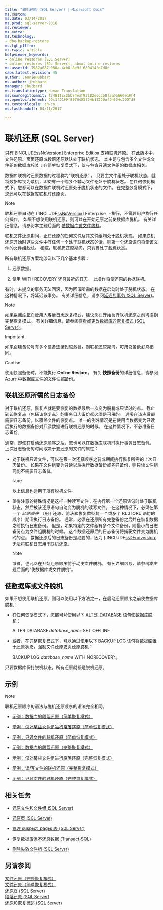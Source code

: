 ```yaml
---
title: "联机还原 (SQL Server) | Microsoft Docs"
ms.custom: 
ms.date: 03/14/2017
ms.prod: sql-server-2016
ms.reviewer: 
ms.suite: 
ms.technology:
- dbe-backup-restore
ms.tgt_pltfrm: 
ms.topic: article
helpviewer_keywords:
- online restores [SQL Server]
- online restores [SQL Server], about online restores
ms.assetid: 7982a687-980a-4eb8-8e9f-6894148e7d8c
caps.latest.revision: 45
author: JennieHubbard
ms.author: jhubbard
manager: jhubbard
ms.translationtype: Human Translation
ms.sourcegitcommit: f3481fcc2bb74eaf93182e6cc58f5a06666e10f4
ms.openlocfilehash: 66c1f5169f8978d05f34b19536af54964c3057d9
ms.contentlocale: zh-cn
ms.lasthandoff: 04/11/2017

---
```

# <a name="online-restore-sql-server"></a>联机还原 (SQL Server)
  只有 [!INCLUDE[ssNoVersion](../../includes/ssnoversion-md.md)] Enterprise Edition 支持联机还原。 在此版本中，文件还原、页面还原或段落还原默认处于联机状态。 本主题与包含多个文件或文件组的数据库相关；在简单恢复模式下，仅与包含只读文件组的数据库相关。  
  
 数据库联机时还原数据的过程称为“联机还原” 。 只要主文件组处于联机状态，就将数据库视为联机，即使有一个或多个辅助文件组处于脱机状态。 在任何恢复模式下，您都可以在数据库联机时还原处于脱机状态的文件。 在完整恢复模式下，您还可以在数据库联机时还原页。  
  
> [!NOTE]  
>  联机还原自动在 [!INCLUDE[ssNoVersion](../../includes/ssnoversion-md.md)] Enterprise 上执行，不需要用户执行任何操作。 如果不想使用联机还原，则可以在开始还原之前使数据库脱机。 有关详细信息，请参阅本主题后面的 [使数据库或文件脱机](#taking_db_or_file_offline)。  
  
 联机文件还原期间，正在还原的任何文件及其文件组均处于脱机状态。 如果联机还原开始时这些文件中有任何一个处于联机状态的话，则第一个还原语句将使该文件的文件组脱机。 相反，联机页还原期间，只有页处于脱机状态。  
  
 所有联机还原方案均涉及以下几个基本步骤：  
  
1.  还原数据。  
  
2.  使用 WITH RECOVERY 还原最近的日志。 此操作将使还原的数据联机。  
  
 有时，未提交的事务无法回滚，因为回滚所需的数据在启动时处于脱机状态。 在这种情况下，将延迟该事务。 有关详细信息，请参阅[延迟的事务 (SQL Server)](../../relational-databases/backup-restore/deferred-transactions-sql-server.md)。  
  
> [!NOTE]  
>  如果数据库正在使用大容量日志恢复模式，建议您在开始执行联机还原之前切换到完整恢复模式。 有关详细信息，请参阅[查看或更改数据库的恢复模式 (SQL Server)](../../relational-databases/backup-restore/view-or-change-the-recovery-model-of-a-database-sql-server.md)。  
  
> [!IMPORTANT]  
>  如果创建备份时有多个设备连接到服务器，则联机还原期间，可用设备数必须相同。  
  
> [!CAUTION]  
>  使用快照备份时，不能执行 **Online Restore**。 有关 **快照备份**的详细信息，请参阅 [Azure 中数据库文件的文件快照备份](../../relational-databases/backup-restore/file-snapshot-backups-for-database-files-in-azure.md)。  
  
## <a name="log-backups-for-online-restore"></a>联机还原所需的日志备份  
 对于联机还原，恢复点就是要恢复的数据最后一次变为脱机或只读时的点。 截止到该恢复点（包括该恢复点）的事务日志备份都必须是可用的。 通常在该点后都需要日志备份，以覆盖文件的恢复点。 唯一的例外情况是在使用当数据变为只读后执行的数据备份对只读数据进行联机还原的时候。 在这种情况下，不必准备日志备份。  
  
 通常，即使在启动还原顺序之后，您也可以在数据库联机时执行事务日志备份。 上次日志备份的时间取决于要还原的文件的属性：  
  
-   对于联机只读文件，可以在第一次还原顺序之前或期间执行恢复所需的上次日志备份。 如果在文件组变为只读以后执行数据备份或差异备份，则只读文件组可能不需要日志备份。  
  
    > [!NOTE]  
    >  以上信息也适用于所有脱机文件。  
  
-   值得注意的特殊情况是这样一种读写文件：在执行第一个还原语句时处于联机状态，然后被该还原语句自动变为脱机的读写文件。 在这种情况下，必须在第一个 *还原顺序* （用于还原、前滚和恢复数据的一个或多个 RESTORE 语句的顺序）期间执行日志备份。 通常，必须在还原所有完整备份之后并在恢复数据之前执行日志备份。 但是，如果特定的文件组有多个文件备份，则最小的日志备份点为文件组脱机的时候。 这个数据还原后的日志备份将捕获文件变为脱机时的点。 数据还原后的日志备份是必要的，因为 [!INCLUDE[ssDEnoversion](../../includes/ssdenoversion-md.md)] 无法将联机日志用于联机还原。  
  
    > [!NOTE]  
    >  或者，也可以在开始还原顺序前手动使文件脱机。 有关详细信息，请参阅本主题后面的“使数据库或文件脱机”。  
  
##  <a name="taking_db_or_file_offline"></a> 使数据库或文件脱机  
 如果不想使用联机还原，则可以使用以下方法之一，在启动还原顺序之前使数据库脱机：  
  
-   在任何恢复模式下，您都可以使用以下 [ALTER DATABASE](../../t-sql/statements/alter-database-transact-sql.md) 语句使数据库脱机：  
  
     ALTER DATABASE *database_name* SET OFFLINE  
  
-   或者，在完整恢复模式下，可以通过使用以下 [BACKUP LOG](../../t-sql/statements/backup-transact-sql.md) 语句将数据库置于还原状态，强制文件还原或页还原脱机：  
  
     BACKUP LOG *database_name* WITH NORECOVERY。  
  
 只要数据库保持脱机状态，所有还原就都是脱机还原。  
  
## <a name="examples"></a>示例  
  
> [!NOTE]  
>  联机还原顺序的语法与脱机还原顺序的语法完全相同。  
  
-   [示例：数据库的段落还原（简单恢复模式）](../../relational-databases/backup-restore/example-piecemeal-restore-of-database-simple-recovery-model.md)  
  
-   [示例：仅对某些文件组进行段落还原（简单恢复模式）](../../relational-databases/backup-restore/example-piecemeal-restore-of-only-some-filegroups-simple-recovery-model.md)  
  
-   [示例：只读文件的联机还原（简单恢复模式）](../../relational-databases/backup-restore/example-online-restore-of-a-read-only-file-simple-recovery-model.md)  
  
-   [示例：数据库的段落还原（完整恢复模式）](../../relational-databases/backup-restore/example-piecemeal-restore-of-database-full-recovery-model.md)  
  
-   [示例：仅对某些文件组进行段落还原（完整恢复模式）](../../relational-databases/backup-restore/example-piecemeal-restore-of-only-some-filegroups-full-recovery-model.md)  
  
-   [示例：读/写文件的联机还原（完整恢复模式）](../../relational-databases/backup-restore/example-online-restore-of-a-read-write-file-full-recovery-model.md)  
  
-   [示例：只读文件的联机还原（完整恢复模式）](../../relational-databases/backup-restore/example-online-restore-of-a-read-only-file-full-recovery-model.md)  
  
##  <a name="RelatedTasks"></a> 相关任务  
  
-   [还原文件和文件组 (SQL Server)](../../relational-databases/backup-restore/restore-files-and-filegroups-sql-server.md)  
  
-   [还原页 (SQL Server)](../../relational-databases/backup-restore/restore-pages-sql-server.md)  
  
-   [管理 suspect_pages 表 (SQL Server)](../../relational-databases/backup-restore/manage-the-suspect-pages-table-sql-server.md)  
  
-   [恢复数据库但不还原数据 (Transact-SQL)](../../relational-databases/backup-restore/recover-a-database-without-restoring-data-transact-sql.md)  
  
-   [删除失效文件组 (SQL Server)](../../relational-databases/backup-restore/remove-defunct-filegroups-sql-server.md)  
  
## <a name="see-also"></a>另请参阅  
 [文件还原（完整恢复模式）](../../relational-databases/backup-restore/file-restores-full-recovery-model.md)   
 [文件还原（简单恢复模式）](../../relational-databases/backup-restore/file-restores-simple-recovery-model.md)   
 [还原页 (SQL Server)](../../relational-databases/backup-restore/restore-pages-sql-server.md)   
 [段落还原 (SQL Server)](../../relational-databases/backup-restore/piecemeal-restores-sql-server.md)   
 [还原和恢复概述 (SQL Server)](../../relational-databases/backup-restore/restore-and-recovery-overview-sql-server.md)  
  
  
